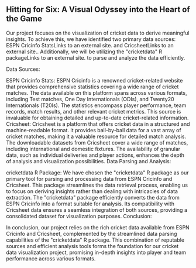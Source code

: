 ## Hitting for Six: A Visual Odyssey into the Heart of the Game

Our project focuses on the visualization of cricket data to derive meaningful insights. To achieve this, we have identified two primary data sources: ESPN Cricinfo StatsLinks to an external site. and CricsheetLinks to an external site.. Additionally, we will be utilizing the "cricketdata" R packageLinks to an external site. to parse and analyze the data efficiently.

Data Sources:

ESPN Cricinfo Stats:
ESPN Cricinfo is a renowned cricket-related website that provides comprehensive statistics covering a wide range of cricket matches. The data available on this platform spans across various formats, including Test matches, One Day Internationals (ODIs), and Twenty20 Internationals (T20Is). The statistics encompass player performance, team records, match results, and other relevant cricket metrics. This source is invaluable for obtaining detailed and up-to-date cricket-related information.
Cricsheet:
Cricsheet is a platform that offers cricket data in a structured and machine-readable format. It provides ball-by-ball data for a vast array of cricket matches, making it a valuable resource for detailed match analysis. The downloadable datasets from Cricsheet cover a wide range of matches, including international and domestic fixtures. The availability of granular data, such as individual deliveries and player actions, enhances the depth of analysis and visualization possibilities.
Data Parsing and Analysis:

cricketdata R Package:
 We have chosen the "cricketdata" R package as our primary tool for parsing and processing data from ESPN Cricinfo and Cricsheet. This package streamlines the data retrieval process, enabling us to focus on deriving insights rather than dealing with intricacies of data extraction. The "cricketdata" package efficiently converts the data from ESPN Cricinfo into a format suitable for analysis. Its compatibility with Cricsheet data ensures a seamless integration of both sources, providing a consolidated dataset for visualization purposes.
Conclusion:

In conclusion, our project relies on the rich cricket data available from ESPN Cricinfo and Cricsheet, complemented by the streamlined data parsing capabilities of the "cricketdata" R package. This combination of reputable sources and efficient analysis tools forms the foundation for our cricket data visualization project, promising in-depth insights into player and team performance across various formats.

